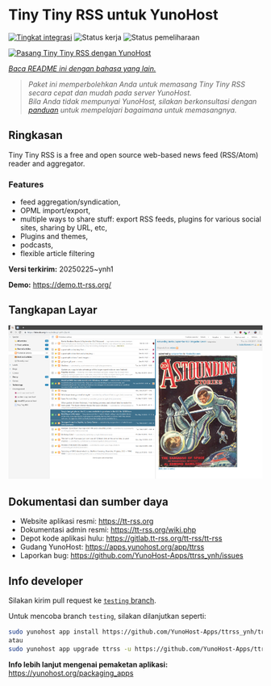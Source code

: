 <!--
N.B.: README ini dibuat secara otomatis oleh <https://github.com/YunoHost/apps/tree/master/tools/readme_generator>
Ini TIDAK boleh diedit dengan tangan.
-->

# Tiny Tiny RSS untuk YunoHost

[![Tingkat integrasi](https://apps.yunohost.org/badge/integration/ttrss)](https://ci-apps.yunohost.org/ci/apps/ttrss/)
![Status kerja](https://apps.yunohost.org/badge/state/ttrss)
![Status pemeliharaan](https://apps.yunohost.org/badge/maintained/ttrss)

[![Pasang Tiny Tiny RSS dengan YunoHost](https://install-app.yunohost.org/install-with-yunohost.svg)](https://install-app.yunohost.org/?app=ttrss)

*[Baca README ini dengan bahasa yang lain.](./ALL_README.md)*

> *Paket ini memperbolehkan Anda untuk memasang Tiny Tiny RSS secara cepat dan mudah pada server YunoHost.*  
> *Bila Anda tidak mempunyai YunoHost, silakan berkonsultasi dengan [panduan](https://yunohost.org/install) untuk mempelajari bagaimana untuk memasangnya.*

## Ringkasan

Tiny Tiny RSS is a free and open source web-based news feed (RSS/Atom) reader and aggregator.

### Features

- feed aggregation/syndication,
- OPML import/export,
- multiple ways to share stuff: export RSS feeds, plugins for various social sites, sharing by URL, etc,
- Plugins and themes,
- podcasts,
- flexible article filtering


**Versi terkirim:** 20250225~ynh1

**Demo:** <https://demo.tt-rss.org/>

## Tangkapan Layar

![Tangkapan Layar pada Tiny Tiny RSS](./doc/screenshots/screenshot.png)

## Dokumentasi dan sumber daya

- Website aplikasi resmi: <https://tt-rss.org>
- Dokumentasi admin resmi: <https://tt-rss.org/wiki.php>
- Depot kode aplikasi hulu: <https://gitlab.tt-rss.org/tt-rss/tt-rss>
- Gudang YunoHost: <https://apps.yunohost.org/app/ttrss>
- Laporkan bug: <https://github.com/YunoHost-Apps/ttrss_ynh/issues>

## Info developer

Silakan kirim pull request ke [`testing` branch](https://github.com/YunoHost-Apps/ttrss_ynh/tree/testing).

Untuk mencoba branch `testing`, silakan dilanjutkan seperti:

```bash
sudo yunohost app install https://github.com/YunoHost-Apps/ttrss_ynh/tree/testing --debug
atau
sudo yunohost app upgrade ttrss -u https://github.com/YunoHost-Apps/ttrss_ynh/tree/testing --debug
```

**Info lebih lanjut mengenai pemaketan aplikasi:** <https://yunohost.org/packaging_apps>
